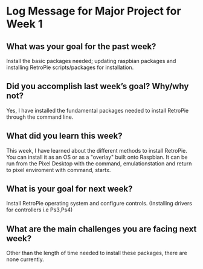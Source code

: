 # Log Message for Major Project for Week 1
## What was your goal for the past week?
Install the basic packages needed; updating raspbian packages and installing RetroPie scripts/packages for installation.
## Did you accomplish last week’s goal? Why/why not?
Yes, I have installed the fundamental packages needed to install RetroPie through the command line. 
## What did you learn this week?
This week, I have learned about the different methods to install RetroPie. You can install it as an OS or as a "overlay" built onto Raspbian. It can be run from the Pixel Desktop with the command, emulationstation and return to pixel enviroment with command, startx.
## What is your goal for next week?
Install RetroPie operating system and configure controls. (Installing drivers for controllers i.e Ps3,Ps4)
## What are the main challenges you are facing next week?
Other than the length of time needed to install these packages, there are none currently.
